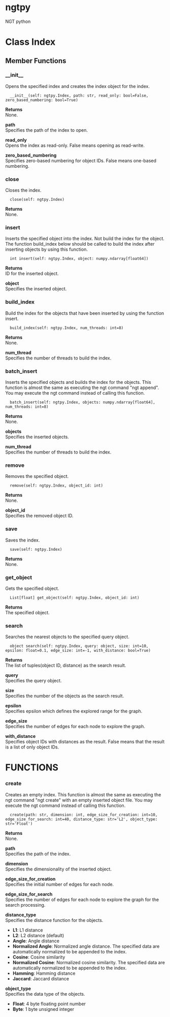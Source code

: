 ngtpy
=====

NGT python

Class Index
===========

## Member Functions

### \_\_init\_\_
Opens the specified index and creates the index object for the index.

      __init__(self: ngtpy.Index, path: str, read_only: bool=False, zero_based_numbering: bool=True)

**Returns**  
None.

**path**   
Specifies the path of the index to open.

**read\_only**   
Opens the index as read-only. False means opening as read-write.

**zero\_based\_numbering**   
Specifies zero-based numbering for object IDs. False means one-based numbering.

### close
Closes the index.

      close(self: ngtpy.Index)

**Returns**   
None.

### insert
Inserts the specified object into the index. Not build the index for the object. The function build_index below should be called to build the index after inserting objects by using this function.

      int insert(self: ngtpy.Index, object: numpy.ndarray[float64])

**Returns**   
ID for the inserted object.

**object**   
Specifies the inserted object.

### build_index
Build the index for the objects that have been inserted by using the function insert.

      build_index(self: ngtpy.Index, num_threads: int=8)

**Returns**   
None.

**num_thread**  
Specifies the number of threads to build the index.

### batch_insert
Inserts the specified objects and builds the index for the objects. This function is almost the same as executing the ngt command "ngt append". You may execute the ngt command instead of calling this function.

      batch_insert(self: ngtpy.Index, objects: numpy.ndarray[float64], num_threads: int=8)

**Returns**  
None.

**objects**   
Specifies the inserted objects.

**num_thread**   
Specifies the number of threads to build the index.


### remove
Removes the specified object.

      remove(self: ngtpy.Index, object_id: int)

**Returns**  
None.

**object\_id**   
Specifies the removed object ID.

### save
Saves the index.

      save(self: ngtpy.Index)

**Returns**  
None.

### get_object
Gets the specified object.

      List[float] get_object(self: ngtpy.Index, object_id: int)

**Returns**   
The specified object.


### search
Searches the nearest objects to the specified query object.

      object search(self: ngtpy.Index, query: object, size: int=10, epsilon: float=0.1, edge_size: int=-1, with_distance: bool=True)

**Returns**   
The list of tuples(object ID, distance) as the search result. 

**query**   
Specifies the query object.

**size**   
Specifies the number of the objects as the search result.

**epsilon**   
Specifies epsilon which defines the explored range for the graph.

**edge\_size**   
Specifies the number of edges for each node to explore the graph.

**with\_distance**   
Specifies object IDs with distances as the result. False means that the result is a list of only object IDs.

FUNCTIONS
=========

### create
Creates an empty index. This function is almost the same as executing the ngt command "ngt create" with an empty inserted object file. You may execute the ngt command instead of calling this function.

      create(path: str, dimension: int, edge_size_for_creation: int=10, edge_size_for_search: int=40, distance_type: str='L2', object_type: str='Float')


**Returns**   
None.

**path**   
Specifies the path of the index.

**dimension**  
Specifies the dimensionality of the inserted object.

**edge\_size\_for\_creation**   
Specifies the initial number of edges for each node.

**edge\_size\_for\_search**   
Specifies the number of edges for each node to explore the graph for the search processing.

**distance\_type**   
Specifies the distance function for the objects.
- __L1__: L1 distance
- __L2__: L2 distance (default)
- __Angle__: Angle distance
- __Normalized Angle__: Normalized angle distance. The specified data are automatically normalized to be appended to the index.
- __Cosine__: Cosine similarity
- __Normalized Cosine__: Normalized cosine similarity. The specified data are automatically normalized to be appended to the index.
- __Hamming__: Hamming distance
- __Jaccard__: Jaccard distance

**object\_type**  
Specifies the data type of the objects.
- __Float__: 4 byte floating point number
- __Byte__: 1 byte unsigned integer

